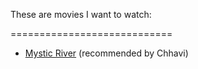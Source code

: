 These are movies I want to watch:

============================



- [Mystic River](http://www.imdb.com/title/tt0327056/?ref_=fn_al_tt_1) (recommended by Chhavi)

